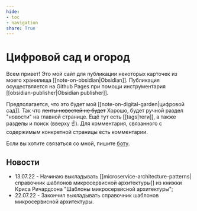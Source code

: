 ```yaml
---
hide: 
- toc
- navigation
share: True
---
```

# Цифровой сад и огород
Всем привет! Это мой сайт для публикации некоторых карточек из моего хранилища [[note-on-obsidian|Obsidian]]. Публикация осуществляется на Github Pages при помощи инструментария [[obsidian-publisher|Obsidian publisher]].

Предполагается, что это будет мой [[note-on-digital-garden|цифровой сад]]. Так что ~~ленты новостей не будет~~ Хорошо, будет ручной раздел "новости" на главной странице. Ещё тут есть [[tags|теги]], а также разделы и поиск (вверху ☝). Для комментария, связанного с содержимым конкретной страницы есть комментарии.

Если вы хотите связаться со мной, пишите [боту](https://t.me/AlexStalkerConnectionBot). 

## Новости
- 13.07.22 - Начинаю выкладывать [[microservice-architecture-patterns|справочник шаблонов микросервисной архитектуры]] из книжки Криса Ричардсона "Шаблоны микросервисной архитектуры";
- 22.07.22 - Закончил выкладывать справочник шаблонов микросервисной архитектуры.